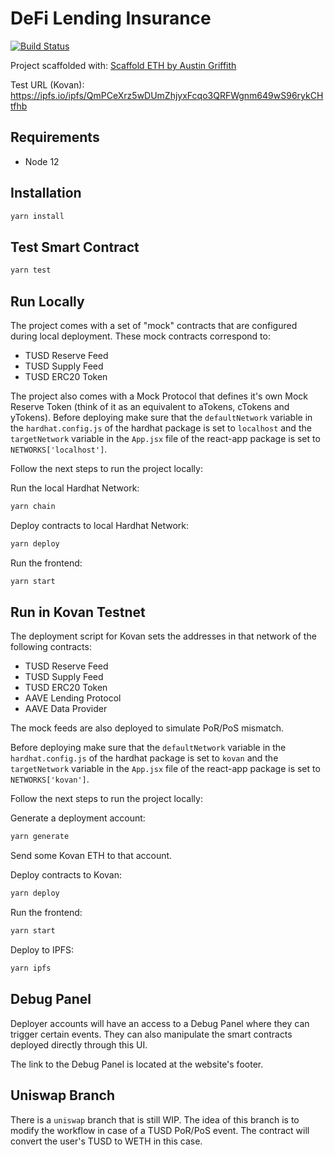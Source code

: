 # DeFi Lending Insurance

[![Build Status](https://travis-ci.org/chainlink-hackathon2021-insurance/DeFi-Lending-Insurance.svg?branch=main)](https://travis-ci.org/chainlink-hackathon2021-insurance/DeFi-Lending-Insurance)

Project scaffolded with: [Scaffold ETH by Austin Griffith](https://github.com/austintgriffith/scaffold-eth)

Test URL (Kovan): https://ipfs.io/ipfs/QmPCeXrz5wDUmZhjyxFcqo3QRFWgnm649wS96rykCHtfhb

## Requirements

- Node 12

## Installation

```bash
yarn install
```

## Test Smart Contract

```bash
yarn test
```

## Run Locally

The project comes with a set of "mock" contracts that are configured during local deployment. These mock contracts correspond to:

- TUSD Reserve Feed
- TUSD Supply Feed
- TUSD ERC20 Token

The project also comes with a Mock Protocol that defines it's own Mock Reserve Token (think of it as an equivalent to aTokens, cTokens and yTokens). Before deploying make sure that the `defaultNetwork` variable in the `hardhat.config.js` of the hardhat package is set to `localhost` and the `targetNetwork` variable in the `App.jsx` file of the react-app package is set to `NETWORKS['localhost']`.

Follow the next steps to run the project locally:

Run the local Hardhat Network:

```bash
yarn chain
```

Deploy contracts to local Hardhat Network:

```bash
yarn deploy
```

Run the frontend:

```bash
yarn start
```

## Run in Kovan Testnet

The deployment script for Kovan sets the addresses in that network of the following contracts:

- TUSD Reserve Feed
- TUSD Supply Feed
- TUSD ERC20 Token
- AAVE Lending Protocol
- AAVE Data Provider

The mock feeds are also deployed to simulate PoR/PoS mismatch.

Before deploying make sure that the `defaultNetwork` variable in the `hardhat.config.js` of the hardhat package is set to `kovan` and the `targetNetwork` variable in the `App.jsx` file of the react-app package is set to `NETWORKS['kovan']`.

Follow the next steps to run the project locally:

Generate a deployment account:

```bash
yarn generate
```

Send some Kovan ETH to that account.

Deploy contracts to Kovan:

```bash
yarn deploy
```

Run the frontend:

```bash
yarn start
```

Deploy to IPFS:

```bash
yarn ipfs
```

## Debug Panel

Deployer accounts will have an access to a Debug Panel where they can trigger certain events. They can also manipulate the smart contracts deployed directly through this UI.

The link to the Debug Panel is located at the website's footer.

## Uniswap Branch

There is a `uniswap` branch that is still WIP. The idea of this branch is to modify the workflow in case of a TUSD PoR/PoS event. The contract will convert the user's TUSD to WETH in this case. 


